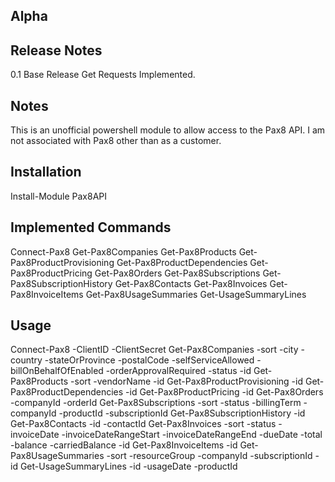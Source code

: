 ## Alpha
## Release Notes
0.1 Base Release Get Requests Implemented. 

## Notes
This is an unofficial powershell module to allow access to the Pax8 API. I am not associated with Pax8 other than as a customer.

## Installation
Install-Module Pax8API

## Implemented Commands
Connect-Pax8
Get-Pax8Companies
Get-Pax8Products
Get-Pax8ProductProvisioning
Get-Pax8ProductDependencies
Get-Pax8ProductPricing
Get-Pax8Orders
Get-Pax8Subscriptions
Get-Pax8SubscriptionHistory
Get-Pax8Contacts
Get-Pax8Invoices
Get-Pax8InvoiceItems
Get-Pax8UsageSummaries
Get-UsageSummaryLines


## Usage
Connect-Pax8 -ClientID -ClientSecret
Get-Pax8Companies -sort -city -country -stateOrProvince -postalCode -selfServiceAllowed -billOnBehalfOfEnabled -orderApprovalRequired -status -id
Get-Pax8Products -sort -vendorName -id
Get-Pax8ProductProvisioning -id
Get-Pax8ProductDependencies -id 
Get-Pax8ProductPricing -id
Get-Pax8Orders -companyId -orderId
Get-Pax8Subscriptions -sort -status -billingTerm -companyId -productId -subscriptionId
Get-Pax8SubscriptionHistory -id
Get-Pax8Contacts -id -contactId
Get-Pax8Invoices -sort -status -invoiceDate -invoiceDateRangeStart -invoiceDateRangeEnd -dueDate -total -balance -carriedBalance -id
Get-Pax8InvoiceItems -id
Get-Pax8UsageSummaries -sort -resourceGroup -companyId -subscriptionId -id 
Get-UsageSummaryLines -id -usageDate -productId
